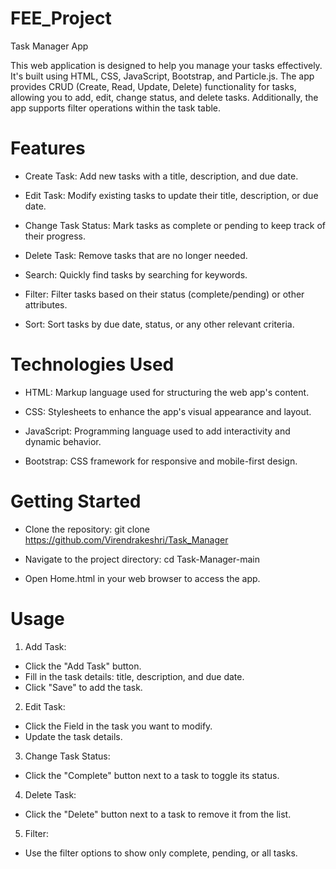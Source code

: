 # FEE_Project

Task Manager App 



This web application is designed to help you manage your tasks effectively. It's built using HTML, CSS, JavaScript, Bootstrap, and Particle.js. The app provides CRUD (Create, Read, Update, Delete) functionality for tasks, allowing you to add, edit, change status, and delete tasks. Additionally, the app supports filter operations within the task table.

# Features

* Create Task: Add new tasks with a title, description, and due date.

* Edit Task: Modify existing tasks to update their title, description, or due date.

* Change Task Status: Mark tasks as complete or pending to keep track of their progress.

* Delete Task: Remove tasks that are no longer needed.

* Search: Quickly find tasks by searching for keywords.

* Filter: Filter tasks based on their status (complete/pending) or other attributes.

* Sort: Sort tasks by due date, status, or any other relevant criteria.

 # Technologies Used
* HTML: Markup language used for structuring the web app's content.

* CSS: Stylesheets to enhance the app's visual appearance and layout.

* JavaScript: Programming language used to add interactivity and dynamic behavior.

* Bootstrap: CSS framework for responsive and mobile-first design.

# Getting Started
- Clone the repository: git clone https://github.com/Virendrakeshri/Task_Manager

- Navigate to the project directory: cd Task-Manager-main

- Open Home.html in your web browser to access the app.

# Usage
1. Add Task:

  * Click the "Add Task" button.
  * Fill in the task details: title, description, and due date.
  * Click "Save" to add the task.

2. Edit Task:

  * Click the Field in the task you want to modify.
  * Update the task details.

3. Change Task Status:

  * Click the "Complete" button next to a task to toggle its status.

  
4. Delete Task:

  * Click the "Delete" button next to a task to remove it from the list.

5. Filter:

  * Use the filter options to show only complete, pending, or all tasks.


